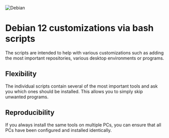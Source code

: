 ![Debian](../debian-logo.gif)




# Debian 12 customizations via bash scripts
The scripts are intended to help with various customizations such as adding the most important repositories, various desktop environments or programs.

## Flexibility
The individual scripts contain several of the most important tools and ask you which ones should be installed. This allows you to simply skip unwanted programs.

## Reproducibility
If you always install the same tools on multiple PCs, you can ensure that all PCs have been configured and installed identically.
